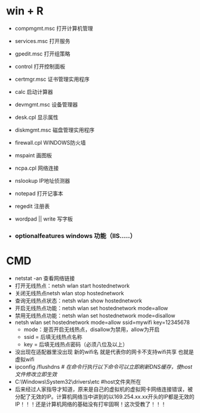 # win + R

- compmgmt.msc                                    打开计算机管理

- services.msc                                           打开服务

- gpedit.msc 										     打开组策略

- control                                                      打开控制面板

- certmgr.msc                                             证书管理实用程序

- calc														     启动计算器

- devmgmt.msc                                           设备管理器

- desk.cpl                                                      显示属性

- diskmgmt.msc                                           磁盘管理实用程序

- firewall.cpl                                                  WINDOWS防火墙

- mspaint                                                        画图板

- ncpa.cpl                                                       网络连接

- nslookup                                                     IP地址侦测器

- notepad                                                      打开记事本

- regedit                                                         注册表

- wordpad || write                                      写字板

- ### optionalfeatures             windows 功能（IIS.....）

# CMD



- netstat -an                                               查看网络链接
- 打开无线热点：netsh wlan start hostednetwork
- 关闭无线热点netsh wlan stop hostednetwork
- 查询无线热点状态：netsh wlan show hostednetwork
- 开启无线热点功能：netsh wlan set hostednetwork mode=allow
- 禁用无线热点功能：netsh wlan set hostednetwork mode=disallow
- netsh wlan set hostednetwork mode=allow ssid=mywifi key=12345678
  - mode：是否开启无线热点，disallow为禁用，allow为开启 
  - ssid = 后填无线热点名称
  - key = 后填无线热点密码（必须八位及以上）
- 没出现在适配器里没出现 新的wifi名 就是代表你的网卡不支持wifi共享 也就是虚拟wifi
- ipconfig /flushdns *# 在命令行执行以下命令可以立即刷新DNS缓存，使host文件修改立即生效*
- C:\Windows\System32\drivers\etc #host文件夹所在
- 后来经过人家指导才知道，原来是自己的虚拟机的虚拟网卡网络连接错误，被分配了无效的IP。计算机网络当中讲到的以169.254.xx.xx开头的IP都是无效的IP！！！还是计算机网络的基础没有打牢固啊！这次受教了！！！

